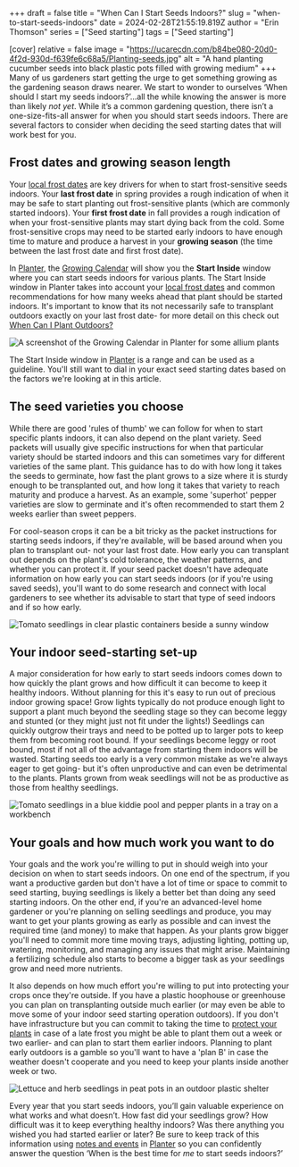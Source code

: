 +++
draft = false
title = "When Can I Start Seeds Indoors?"
slug = "when-to-start-seeds-indoors"
date = 2024-02-28T21:55:19.819Z
author = "Erin Thomson"
series = ["Seed starting"]
tags = ["Seed starting"]

[cover]
relative = false
image = "https://ucarecdn.com/b84be080-20d0-4f2d-930d-f639fe6c68a5/Planting-seeds.jpg"
alt = "A hand planting cucumber seeds into black plastic pots filled with growing medium"
+++
Many of us gardeners start getting the urge to get something growing as the gardening season draws nearer. We start to wonder to ourselves ‘When should I start my seeds indoors?’...all the while knowing the answer is more than likely *not yet*. While it’s a common gardening question, there isn’t a one-size-fits-all answer for when you should start seeds indoors. There are several factors to consider when deciding the seed starting dates that will work best for you.

## Frost dates and growing season length

Your [local frost dates](https://info.planter.garden/growing-calendar/how-to-use/) are key drivers for when to start frost-sensitive seeds indoors. Your **last frost date** in spring provides a rough indication of when it may be safe to start planting out frost-sensitive plants (which are commonly started indoors). Your **first frost date** in fall provides a rough indication of when your frost-sensitive plants may start dying back from the cold. Some frost-sensitive crops may need to be started early indoors to have enough time to mature and produce a harvest in your **growing season** (the time between the last frost date and first frost date).

In [Planter](https://planter.garden/gardens), the [Growing Calendar](https://info.planter.garden/growing-calendar/how-to-use/) will show you the **Start Inside** window where you can start seeds indoors for various plants. The Start Inside window in Planter takes into account your [local frost dates](https://info.planter.garden/growing-calendar/how-to-use/) and common recommendations for how many weeks ahead that plant should be started indoors. It's important to know that its not necessarily safe to transplant outdoors exactly on your last frost date- for more detail on this check out [When Can I Plant Outdoors?](https://blog.planter.garden/posts/when-to-plant-outdoors/)

![A screenshot of the Growing Calendar in Planter for some allium plants](https://ucarecdn.com/4f683756-8706-4fae-b05c-aba91e1321da/Growing-calendar.jpg)

The Start Inside window in [Planter](https://planter.garden/gardens) is a range and can be used as a guideline. You'll still want to dial in your exact seed starting dates based on the factors we're looking at in this article.

## The seed varieties you choose

While there are good 'rules of thumb' we can follow for when to start specific plants indoors, it can also depend on the plant variety. Seed packets will usually give specific instructions for when that particular variety should be started indoors and this can sometimes vary for different varieties of the same plant. This guidance has to do with how long it takes the seeds to germinate, how fast the plant grows to a size where it is sturdy enough to be transplanted out, and how long it takes that variety to reach maturity and produce a harvest. As an example, some 'superhot' pepper varieties are slow to germinate and it's often recommended to start them 2 weeks earlier than sweet peppers.

For cool-season crops it can be a bit tricky as the packet instructions for starting seeds indoors, if they're available, will be based around when you plan to transplant out- not your last frost date. How early you can transplant out depends on the plant's cold tolerance, the weather patterns, and whether you can protect it. If your seed packet doesn't have adequate information on how early you can start seeds indoors (or if you're using saved seeds), you'll want to do some research and connect with local gardeners to see whether its advisable to start that type of seed indoors and if so how early.

![Tomato seedlings in clear plastic containers beside a sunny window](https://ucarecdn.com/9125e5bc-200d-456b-ad97-fa6289c9c6ec/Tomato-seedlings.jpg)

## Your indoor seed-starting set-up

A major consideration for how early to start seeds indoors comes down to how quickly the plant grows and how difficult it can become to keep it healthy indoors. Without planning for this it's easy to run out of precious indoor growing space!  Grow lights typically do not produce enough light to support a plant much beyond the seedling stage so they can become leggy and stunted (or they might just not fit under the lights!) Seedlings can quickly outgrow their trays and need to be potted up to larger pots to keep them from becoming root bound. If your seedlings become leggy or root bound, most if not all of the advantage from starting them indoors will be wasted. Starting seeds too early is a very common mistake as we're always eager to get going- but it's often unproductive and can even be detrimental to the plants. Plants grown from weak seedlings will not be as productive as those from healthy seedlings.

![Tomato seedlings in a blue kiddie pool and pepper plants in a tray on a workbench](https://ucarecdn.com/0e5615e7-0467-4189-95e7-ca4e8f36d780/Indoor-seedlings.jpg "You'll need both equipment and space to keep your seedlings healthy as they grow bigger!")

## Your goals and how much work you want to do

Your goals and the work you're willing to put in should weigh into your decision on when to start seeds indoors. On one end of the spectrum, if you want a productive garden but don't have a lot of time or space to commit to seed starting, buying seedlings is likely a better bet than doing any seed starting indoors. On the other end, if you're an advanced-level home gardener or you're planning on selling seedlings and produce, you may want to get your plants growing as early as possible and can invest the required time (and money) to make that happen. As your plants grow bigger you'll need to commit more time moving trays, adjusting lighting, potting up, watering, monitoring, and managing any issues that might arise. Maintaining a fertilizing schedule also starts to become a bigger task as your seedlings grow and need more nutrients.

It also depends on how much effort you're willing to put into protecting your crops once they're outside. If you have a plastic hoophouse or greenhouse you can plan on transplanting outside much earlier (or may even be able to move some of your indoor seed starting operation outdoors). If you don't have infrastructure but you can commit to taking the time to [protect your plants](https://blog.planter.garden/posts/season-extension/) in case of a late frost you might be able to plant them out a week or two earlier- and can plan to start them earlier indoors. Planning to plant early outdoors is a gamble so you'll want to have a 'plan B' in case the weather doesn't cooperate and you need to keep your plants inside another week or two.

![Lettuce and herb seedlings in peat pots in an outdoor plastic shelter](https://ucarecdn.com/819cd2c5-1037-46a8-b4b3-2764e540b795/Lettuce-and-herbs.jpg)

Every year that you start seeds indoors, you’ll gain valuable experience on what works and what doesn’t. How fast did your seedlings grow? How difficult was it to keep everything healthy indoors? Was there anything you wished you had started earlier or later? Be sure to keep track of this information using [notes and events](https://info.planter.garden/notes-and-events/how-to/) in [Planter](https://planter.garden/gardens) so you can confidently answer the question ‘When is the best time for *me* to start seeds indoors?’
